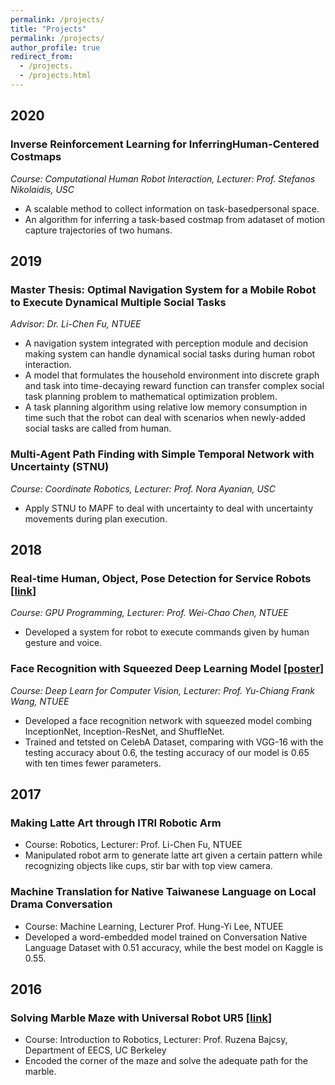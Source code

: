 ```yaml
---
permalink: /projects/
title: "Projects"
permalink: /projects/
author_profile: true
redirect_from:
  - /projects.
  - /projects.html
---
```


## 2020
### Inverse Reinforcement Learning for InferringHuman-Centered Costmaps
*Course: Computational Human Robot Interaction, Lecturer: Prof. Stefanos Nikolaidis, USC*
* A scalable method to collect information on task-basedpersonal space.
* An algorithm for inferring a task-based costmap from adataset of motion capture trajectories of two humans.

## 2019
### Master Thesis: Optimal Navigation System for a Mobile Robot to Execute Dynamical Multiple Social Tasks
*Advisor: Dr. Li-Chen Fu, NTUEE*
* A navigation system integrated with perception module and decision making system can handle dynamical social tasks during human robot interaction.
* A model that formulates the household environment into discrete graph and task into time-decaying reward function can transfer complex social task planning problem to mathematical optimization problem. 
* A task planning algorithm using relative low memory consumption in time such that the robot can deal with scenarios when newly-added social tasks are called from human. 

### Multi-Agent Path Finding with Simple Temporal Network with Uncertainty (STNU)
*Course: Coordinate Robotics, Lecturer: Prof. Nora Ayanian, USC*
* Apply STNU to MAPF to deal with uncertainty to deal with uncertainty movements during plan execution.

## 2018
### Real-time Human, Object, Pose Detection for Service Robots [[link](https://a9451406.wixsite.com/gpgpurobotproject)] 
*Course: GPU Programming, Lecturer: Prof. Wei-Chao Chen, NTUEE*
* Developed a system for robot to execute commands given by human gesture and voice.

### Face Recognition with Squeezed Deep Learning Model [[poster](https://drive.google.com/file/d/1jlZSmr7yZB87IewN-447M4WQPaK8Qv4I/view)]
*Course: Deep Learn for Computer Vision, Lecturer: Prof. Yu-Chiang Frank Wang, NTUEE*
* Developed a face recognition network with squeezed model combing InceptionNet, Inception-ResNet, and ShuffleNet.
* Trained and tetsted on CelebA Dataset, comparing with VGG-16 with the testing accuracy about 0.6, the testing accuracy of our model is 0.65 with ten times fewer parameters.

## 2017
### Making Latte Art through ITRI Robotic Arm
* Course: Robotics, Lecturer: Prof. Li-Chen Fu, NTUEE
* Manipulated robot arm to generate latte art given a certain pattern while recognizing objects like cups, stir bar with top view camera.

### Machine Translation for Native Taiwanese Language on Local Drama Conversation
* Course: Machine Learning, Lecturer Prof. Hung-Yi Lee, NTUEE
* Developed a word-embedded model trained on Conversation Native Language Dataset with 0.51 accuracy, while the best model on Kaggle is 0.55.

## 2016
### Solving Marble Maze with Universal Robot UR5 [[link](https://awehandsomemore.wixsite.com/ur5projectmarblemaze)]
* Course: Introduction to Robotics, Lecturer: Prof. Ruzena Bajcsy, Department of EECS, UC Berkeley
* Encoded the corner of the maze and solve the adequate path for the marble.

